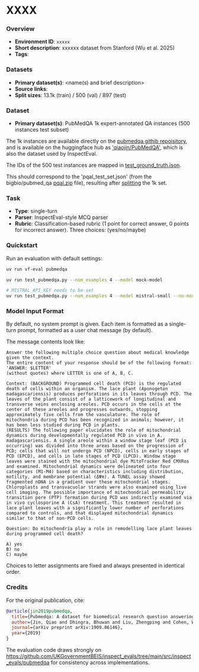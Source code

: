 # XXXX

### Overview
- **Environment ID**: `xxxxx`
- **Short description**: xxxxxx dataset from Stanford (Wu et al. 2025)
- **Tags**: 

### Datasets
- **Primary dataset(s)**: <name(s) and brief description>
- **Source links**: 
- **Split sizes**: 13.1k (train) / 500 (val) / 897 (test)

### Dataset

- **Primary dataset(s)**: PubMedQA 1k expert-annotated QA instances (500 instances test subset)

The 1k instances are available directly on the [pubmedqa githib repoisitory](https://github.com/pubmedqa/pubmedqa/blob/master/data/ori_pqal.json), and is available on the huggingface hub as ['qiaojin/PubMedQA'](https://huggingface.co/datasets/qiaojin/PubMedQA), which is also the dataset used by InspectEval.

The IDs of the 500 test instances are mapped in [test_ground_truth.json](https://github.com/pubmedqa/pubmedqa/blob/master/data/test_ground_truth.json).

This should correspond to the 'pqal_test_set.json' (from the bigbio/pubmed_qa [pqal.zip](https://huggingface.co/datasets/bigbio/pubmed_qa/blob/main/pqal.zip) file), resulting after [splitting](https://github.com/pubmedqa/pubmedqa/blob/master/preprocess/split_dataset.py) the 1k set.


### Task
- **Type**: single-turn
- **Parser**: InspectEval-style MCQ parser
- **Rubric**: Classification-based rubric (1 point for correct answer, 0 points for incorrect answer). Three choices: (yes/no/maybe)

### Quickstart
Run an evaluation with default settings:

```bash
uv run vf-eval pubmedqa

uv run test_pubmedqa.py --num_examples 4 --model mock-model

# MISTRAL_API_KEY needs to be set 
uv run test_pubmedqa.py --num_examples 4 --model mistral-small --no-mock

```

### Model Input Format

By default, no system prompt is given. Each item is formatted as a single-turn prompt, formatted as a user chat message (by default). 

The message contents look like:
```
Answer the following multiple choice question about medical knowledge given the context.
The entire content of your response should be of the following format: 'ANSWER: $LETTER'
(without quotes) where LETTER is one of A, B, C.

Context: (BACKGROUND) Programmed cell death (PCD) is the regulated death of cells within an organism. The lace plant (Aponogeton madagascariensis) produces perforations in its leaves through PCD. The leaves of the plant consist of a latticework of longitudinal and transverse veins enclosing areoles. PCD occurs in the cells at the center of these areoles and progresses outwards, stopping approximately five cells from the vasculature. The role of mitochondria during PCD has been recognized in animals; however, it has been less studied during PCD in plants.
(RESULTS) The following paper elucidates the role of mitochondrial dynamics during developmentally regulated PCD in vivo in A. madagascariensis. A single areole within a window stage leaf (PCD is occurring) was divided into three areas based on the progression of PCD; cells that will not undergo PCD (NPCD), cells in early stages of PCD (EPCD), and cells in late stages of PCD (LPCD). Window stage leaves were stained with the mitochondrial dye MitoTracker Red CMXRos and examined. Mitochondrial dynamics were delineated into four categories (M1-M4) based on characteristics including distribution, motility, and membrane potential (ΔΨm). A TUNEL assay showed fragmented nDNA in a gradient over these mitochondrial stages. Chloroplasts and transvacuolar strands were also examined using live cell imaging. The possible importance of mitochondrial permeability transition pore (PTP) formation during PCD was indirectly examined via in vivo cyclosporine A (CsA) treatment. This treatment resulted in lace plant leaves with a significantly lower number of perforations compared to controls, and that displayed mitochondrial dynamics similar to that of non-PCD cells.

Question: Do mitochondria play a role in remodelling lace plant leaves during programmed cell death?

A) yes
B) no
C) maybe
```

Choices to letter assignments are fixed and always presented in identical order.



### Credits

For the original publication, cite:
```bibtex
@article{jin2019pubmedqa,
  title={Pubmedqa: A dataset for biomedical research question answering},
  author={Jin, Qiao and Dhingra, Bhuwan and Liu, Zhengping and Cohen, William W and Lu, Xinghua},
  journal={arXiv preprint arXiv:1909.06146},
  year={2019}
}
```

The evaluation code draws strongly on https://github.com/UKGovernmentBEIS/inspect_evals/tree/main/src/inspect_evals/pubmedqa for consistency across implementations. 